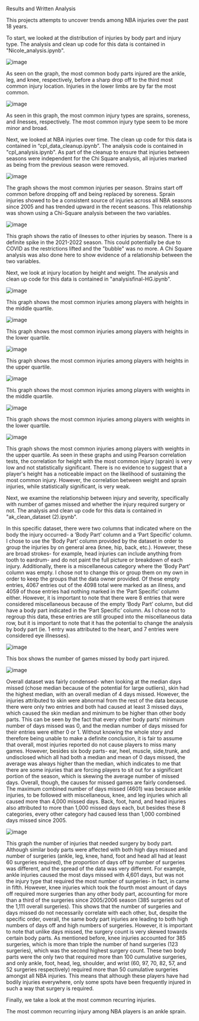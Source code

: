 Results and Written Analysis

This projects attempts to uncover trends among NBA injuries over the past 18 years. 

To start, we looked at the distribution of injuries by body part and injury type. The analysis and clean up code for this data is contained in "Nicole_analysis.ipynb".

![image](https://github.com/anisha-kishore/Project-1/assets/154575922/93694a7f-5b67-425f-af83-aeceb9908667)

As seen on the graph, the most common body parts injured are the ankle, leg, and 
knee, respectively, before a sharp drop off to the third most common injury location. 
Injuries in the lower limbs are by far the most common.

![image](https://github.com/anisha-kishore/Project-1/assets/154575922/91874070-96c8-414d-8034-7c2291560c61)

As seen in this graph, the most common injury types are sprains, soreness, and
ilnesses, respectively. The most common injury type seem to be more minor and broad.

Next, we looked at NBA injuries over time. The clean up code for this data is contained in “cpl_data_cleanup.ipynb”. The analysis code is contained in "cpl_analysis.ipynb". As part of the cleanup to ensure that injuries between seasons were independent for the Chi Square analysis, all injuries marked as being from the previous season were removed.

![image](https://github.com/anisha-kishore/Project-1/assets/154575922/ce422464-25b0-43a2-ada1-e209c66fea55)

The graph shows the most common injuries per season. Strains start off common before dropping off and being replaced by soreness.
Sprain injuries showed to be a consistent source of injuries across all NBA seasons since 2005 and has trended upward in the recent seasons. This relationship was shown using a Chi-Square analysis between the two variables.

![image](https://github.com/anisha-kishore/Project-1/assets/154575922/5ace8d53-b4d4-4e0c-8e44-141046f2f113)

This graph shows the ratio of ilnesses to other injuries by season. There is a definite spike in the 2021-2022 season. 
This could potentially be due to COVID as the restrictions lifted and the "bubble" was no more. A Chi Square analysis was also done here to show evidence of a relationship between the two variables. 

Next, we look at injury location by height and weight. The analysis and clean up code for this data is contained in "analysisfinal-HG.ipynb".

![image](https://github.com/anisha-kishore/Project-1/assets/154575922/6aba0782-9286-4cb7-af62-b6e0955d5109)

This graph shows the most common injuries among players with heights in the middle quartile.

![image](https://github.com/anisha-kishore/Project-1/assets/154575922/c73069e2-aea2-46e3-a6ca-422fb608186d)

This graph shows the most common injuries among players with heights in the lower quartile.

![image](https://github.com/anisha-kishore/Project-1/assets/154575922/044662a3-27cb-49fd-9c9d-7dbff910d759)

This graph shows the most common injuries among players with heights in the upper quartile.

![image](https://github.com/anisha-kishore/Project-1/assets/154575922/cd2b3f6e-eabc-4fed-aba3-a17e9e5ddd61)

This graph shows the most common injuries among players with weights in the middle quartile.

![image](https://github.com/anisha-kishore/Project-1/assets/154575922/89d937b4-8827-435a-b598-a7128d3f8fe3)

This graph shows the most common injuries among players with weights in the lower quartile.

![image](https://github.com/anisha-kishore/Project-1/assets/154575922/64a17535-d36d-42de-9070-3c731e4a5e6a)

This graph shows the most common injuries among players with weights in the upper quartile. As seen in these graphs and using Pearson correlation tests, the correlation for height with the most common injury (sprain) is very low and not statistically significant. There is no evidence to suggest that a player's height has a noticeable impact on the likelihood of sustaining the most common injury. However, the correlation between weight and sprain injuries, while statistically significant, is very weak.

Next, we examine the relationship between injury and severity, specifically with number of games missed and whether the injury required surgery or not. The analysis and clean up code for this data is contained in "ak_clean_dataset (2).ipynb". 

In this specific dataset, there were two columns that indicated where on the body the injury occurred- a ‘Body Part’ column and a ‘Part Specific’ column. I chose to use the ‘Body Part’ column provided by the dataset in order to group the injuries by on general area (knee, hip, back, etc.). However, these are broad strokes- for example, head injuries can include anything from tooth to eardrum- and do not paint the full picture or breakdown of each injury. Additionally, there is a miscellaneous category where the ‘Body Part’ column was empty. I chose not to change this or group them on my own in order to keep the groups that the data owner provided. Of these empty entries, 4067 entries out of the 4098 total were marked as an illness, and 4059 of those entries had nothing marked in the ‘Part Specific’ column either. However, it is important to note that there were 8 entries that were considered miscellaneous because of the empty ‘Body Part’ column, but did have a body part indicated in the ‘Part Specific’ column. As I chose not to regroup this data, these entries are still grouped into the miscellaneous data row, but it is important to note that it has the potential to change the analysis by body part (ie. 1 entry was attributed to the heart, and 7 entries were considered eye illnesses).

![image](https://github.com/anisha-kishore/Project-1/assets/154575922/a5d5bdc3-cae9-4ee6-bfc1-f1adc10c8f77)

This box shows the number of games missed by body part injured. 

![image](https://github.com/anisha-kishore/Project-1/assets/154575922/bd15dde2-3811-4bd7-91ed-e29103e3acef)

Overall dataset was fairly condensed- when looking at the median days missed (chose median because of the potential for large outliers), skin had the highest median, with an overall median of 4 days missed. However, the injuries attributed to skin were abnormal from the rest of the data because there were only two entries and both had caused at least 3 missed days, which caused the skin median and minimum to be higher than other body parts. This can be seen by the fact that every other body parts’ minimum number of days missed was 0, and the median number of days missed for their entries were either 0 or 1. Without knowing the whole story and therefore being unable to make a definite conclusion, it is fair to assume that overall, most injuries reported do not cause players to miss many games. However, besides six body parts- ear, heel, muscle, side,trunk, and undisclosed which all had both a median and mean of 0 days missed, the average was always higher than the median, which indicates to me that there are some injuries that are forcing players to sit out for a significant portion of the season, which is skewing the average number of missed days. Overall, though, the causes for missed games are fairly condensed. The maximum combined number of days missed (4601) was because ankle injuries, to be followed with miscellaneous, knee, and leg injuries which all caused more than 4,000 missed days. Back, foot, hand, and head injuries also attributed to more than 1,000 missed days each, but besides these 8 categories, every other category had caused less than 1,000 combined days missed since 2005.

![image](https://github.com/anisha-kishore/Project-1/assets/154575922/8a54bd0e-3698-4db7-88a7-718af84fb3c1)

This graph the number of injuries that needed surgery by body part. Although similar body parts were affected with both high days missed and number of surgeries (ankle, leg, knee, hand, foot and head all had at least 60 surgeries required), the proportion of days off by number of surgeries was different, and the spread of the data was very different.  For example, ankle injuries caused the most days missed with 4,601 days, but was not the injury type that required the most number of surgeries- in fact, in came in fifth. However, knee injuries which took the fourth most amount of days off required more surgeries than any other body part, accounting for more than a third of the surgeries since 2005/2006 season (385 surgeries out of the 1,111 overall surgeries). This shows that the number of surgeries and days missed do not necessarily correlate with each other, but, despite the specific order, overall, the same body part injuries are leading to both high numbers of days off and high numbers of surgeries. However, it is important to note that unlike days missed, the surgery count is very skewed towards certain body parts. As mentioned before, knee injuries accounted for 385 surgeries, which is more than triple the number of hand surgeries (123 surgeries), which was the second highest surgery count. These two body parts were the only two that required more than 100 cumulative surgeries, and only ankle, foot, head, leg, shoulder, and wrist (60, 97, 70, 82, 57, and 52 surgeries respectively) required more than 50 cumulative surgeries amongst all NBA injuries. This means that although these players have had bodily injuries everywhere, only some spots have been frequently injured in such a way that surgery is required.

Finally, we take a look at the most common recurring injuries. 

The most common recurring injury among NBA players is an ankle sprain. 
